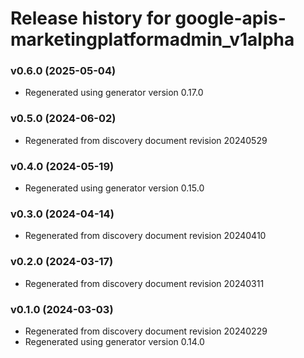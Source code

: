 # Release history for google-apis-marketingplatformadmin_v1alpha

### v0.6.0 (2025-05-04)

* Regenerated using generator version 0.17.0

### v0.5.0 (2024-06-02)

* Regenerated from discovery document revision 20240529

### v0.4.0 (2024-05-19)

* Regenerated using generator version 0.15.0

### v0.3.0 (2024-04-14)

* Regenerated from discovery document revision 20240410

### v0.2.0 (2024-03-17)

* Regenerated from discovery document revision 20240311

### v0.1.0 (2024-03-03)

* Regenerated from discovery document revision 20240229
* Regenerated using generator version 0.14.0

